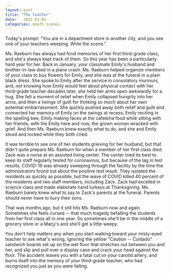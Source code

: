 ```yaml
---
layout: post
title: "The Teacher"
date:   2021-01-01
categories: death scenes
---
```

Today's prompt: "You are in a department store in another city, and you see one of your teachers weeping. Write the scene."

Ms. Raeburn has always had fond memories of her first third-grade class, and she's always kept track of them. So this year has been a particularly hard year for her. Back in January, your classmate Emily's husband and brother-in-law died in a plane crash. Ms. Raeburn helped organize members of your class to buy flowers for Emily, and she was at the funeral in a plain black dress. She spoke to Emily after the service in consolatory murmurs, and, not knowing how Emily would feel about physical contact with her third-grade teacher decades later, she held her arms open awkwardly for a hug. She felt a moment of relief when Emily collapsed hungrily into her arms, and then a twinge of guilt for thinking so much about her own potential embarrassment. She quickly pushed away both relief and guilt and connected her memory of Emily on the swings at recess, Emily reciting in the spelling bee, Emily making faces at the cafeteria food while sitting with her friends, with the Emily here and now, the grown woman wracked with grief. And then Ms. Raeburn knew exactly what to do, and she and Emily stood and rocked while they both cried.

It was terrible to see one of her students grieving for her husband, but that didn't quite prepare Ms. Raeburn for when a member of her first class died. Zack was a nurse at an assisted living center. The center tried its best to keep its staff regularly tested for coronavirus, but because of the lag in test results, COVID-19 was already sweeping through the facility by the time the administrators found out about the positive test result. They isolated the residents as quickly as possible, but the wave of COVID killed 40 percent of the residents and two staff members, including Zack. Zack had excelled in science class and made elaborate hand turkeys at Thanksgiving. Ms. Raeburn barely knew what to say to Zack's parents at the funeral. Parents should never have to bury their sons. 

That was months ago, but it still hits Ms. Raeburn now and again. Sometimes she feels cursed -- that much tragedy befalling the students from her first class all in one year. So sometimes she'll be in the middle of a grocery store or a Macy's and she'll get a little weepy.

You don't help matters any when you start walking toward your misty-eyed teacher to ask what's wrong, ignoring the yellow "Caution -- Cuidado" sandwich boards set up on the wet floor that stretches out between you and her, and slip and pull over a display case and crack your head against the floor. The accident leaves you with a fatal cut on your carotid artery, and burns itself into the memory of your third-grade teacher, who had recognized you just as you were falling.
